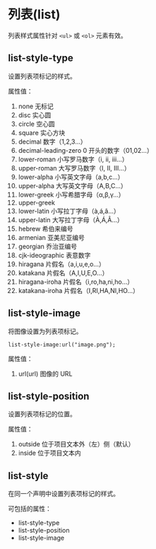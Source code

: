列表(list)
=========

列表样式属性针对 `<ul>` 或 `<ol>` 元素有效。

list-style-type
---------------

设置列表项标记的样式。

属性值：

1. none 无标记
2. disc 实心圆
3. circle 空心圆
4. square 实心方块
5. decimal 数字（1,2,3...）
6. decimal-leading-zero 0 开头的数字（01,02...）
7. lower-roman 小写罗马数字（i, ii, iii...）
8. upper-roman 大写罗马数字（I, II, III...）
9. lower-alpha 小写英文字母（a,b,c...）
10. upper-alpha 大写英文字母（A,B,C...）
11. lower-greek 小写希腊字母（α,β,γ...）
12. upper-greek
13. lower-latin 小写拉丁字母（à,á,â...）
14. upper-latin 大写拉丁字母（À,Á,Â...）
15. hebrew 希伯来编号
16. armenian 亚美尼亚编号
17. georgian 乔治亚编号
18. cjk-ideographic 表意数字
19. hiragana 片假名（a,i,u,e,o...）
20. katakana 片假名（A,I,U,E,O...）
21. hiragana-iroha 片假名（i,ro,ha,ni,ho...）
22. katakana-iroha 片假名（I,RI,HA,NI,HO...）

list-style-image
----------------

将图像设置为列表项标记。

	list-style-image:url("image.png");

属性值：

1. url(url) 图像的 URL

list-style-position
-------------------

设置列表项标记的位置。

属性值：

1. outside 位于项目文本外（左）侧（默认）
2. inside 位于项目文本内

list-style
----------

在同一个声明中设置列表项标记的样式。

可包括的属性：

+ list-style-type
+ list-style-position
+ list-style-image